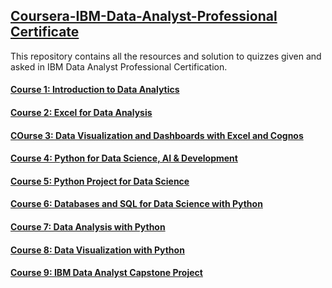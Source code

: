 ## [Coursera-IBM-Data-Analyst-Professional Certificate](https://www.coursera.org/professional-certificates/ibm-data-analyst)

This repository contains all the resources and solution to quizzes given and asked in IBM Data Analyst Professional Certification.


#### [Course 1: Introduction to Data Analytics](https://www.coursera.org/learn/introduction-to-data-analytics?specialization=ibm-data-analyst)
#### [Course 2: Excel for Data Analysis](https://www.coursera.org/learn/excel-basics-data-analysis-ibm?specialization=ibm-data-analyst)
#### [COurse 3: Data Visualization and Dashboards with Excel and Cognos](https://www.coursera.org/learn/data-visualization-dashboards-excel-cognos?specialization=ibm-data-analyst)
#### [Course 4: Python for Data Science, AI & Development](https://www.coursera.org/learn/python-for-applied-data-science-ai?specialization=ibm-data-analyst)
#### [Course 5: Python Project for Data Science](https://www.coursera.org/learn/python-project-for-data-science?specialization=ibm-data-analyst)
#### [Course 6: Databases and SQL for Data Science with Python](https://www.coursera.org/learn/sql-data-science?specialization=ibm-data-analyst)
#### [Course 7: Data Analysis with Python](https://www.coursera.org/learn/data-analysis-with-python?specialization=ibm-data-analyst)
#### [Course 8: Data Visualization with Python](https://www.coursera.org/learn/python-for-data-visualization?specialization=ibm-data-analyst)
#### [Course 9: IBM Data Analyst Capstone Project](https://www.coursera.org/learn/ibm-data-analyst-capstone-project?specialization=ibm-data-analyst)
